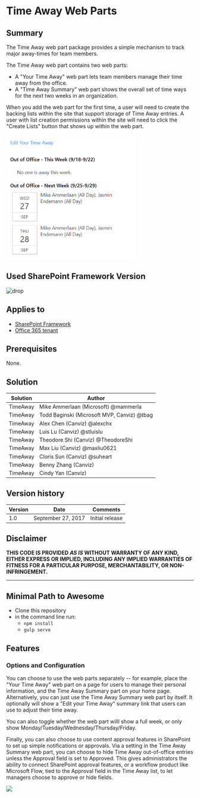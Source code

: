 ﻿# Time Away Web Parts

## Summary

The Time Away web part package provides a simple mechanism to track major away-times for team members.  

The Time Away web part contains two web parts:

* A "Your Time Away" web part lets team members manage their time away from the office.
* A "Time Away Summary" web part shows the overall set of time ways for the next two weeks in an organization.

When you add the web part for the first time, a user will need to create the backing lists within the site that support storage of Time Away entries.  A user with list creation permissions within the site will need to click the "Create Lists" button that shows up within the web part.

![Time Away Screenshot](../../assets/timeaway.png)

## Used SharePoint Framework Version 
![drop](https://img.shields.io/badge/version-GA-green.svg)

## Applies to

* [SharePoint Framework](https://dev.office.com/sharepoint)
* [Office 365 tenant](https://dev.office.com/sharepoint/docs/spfx/set-up-your-development-environment)

## Prerequisites
 
None.

## Solution

Solution                     | Author                                     			|
---------------------------- | ---------------------------------------------------- |
TimeAway                     | Mike Ammerlaan (Microsoft) @mammerla                 |
TimeAway                     | Todd Baginski (Microsoft MVP, Canviz) @tbag          |
TimeAway                     | Alex Chen (Canviz) @alexchx  						|
TimeAway                     | Luis Lu (Canviz) @stluislu   						|
TimeAway                     | Theodore Shi (Canviz) @TheodoreShi                   |
TimeAway                     | Max Liu (Canviz) @maxliu0621 						|
TimeAway                     | Cloris Sun (Canviz) @suheart                         |
TimeAway                     | Benny Zhang (Canviz)                                 |
TimeAway                     | Cindy Yan (Canviz)                                   |

## Version history

Version  | Date               | Comments
-------- | ------------------ | --------
1.0      | September 27, 2017 | Initial release

## Disclaimer
**THIS CODE IS PROVIDED *AS IS* WITHOUT WARRANTY OF ANY KIND, EITHER EXPRESS OR IMPLIED, INCLUDING ANY IMPLIED WARRANTIES OF FITNESS FOR A PARTICULAR PURPOSE, MERCHANTABILITY, OR NON-INFRINGEMENT.**

---

## Minimal Path to Awesome

- Clone this repository
- in the command line run:
  - `npm install`
  - `gulp serve`

## Features

### Options and Configuration

You can choose to use the web parts separately -- for example, place the "Your Time Away" web part on a page for users to manage their personal information, and the Time Away Summary part on your home page.   Alternatively, you can just use the Time Away Summary web part by itself.  It optionally will show a "Edit your Time Away" summary link that users can use to adjust their time away.

You can also toggle whether the web part willl show a full week, or only show Monday/Tuesday/Wednesday/Thursday/Friday. 

Finally, you can also choose to use content approval features in SharePoint to set up simple notifications or approvals. Via a setting in the Time Away Summary web part, you can choose to hide Time Away out-of-office entries unless the Approval field is set to Approved. This gives administrators the ability to connect SharePoint approval features, or a workflow product like Microsoft Flow, tied to the Approval field in the Time Away list, to let managers choose to approve or hide fields.

<img src="https://telemetry.sharepointpnp.com/sp-dev-solutions/solutions/timeaway/readme" />


